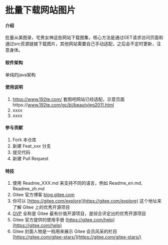 # 批量下载网站图片

#### 介绍
批量从美图录，宅男女神这些网站下载图集，核心方法是通过GET请求访问页面和通过src资源链接下载图片，其他网站需要自己手动适配，之后会不定时更新，注意身体。

#### 软件架构
单纯的java架构


#### 使用说明

1.  https://www.192te.com/ 套图吧网站已经适配，示意页面https://www.192te.com/gc/bl/beautyleg2011.html
2.  xxxx
3.  xxxx

#### 参与贡献

1.  Fork 本仓库
2.  新建 Feat_xxx 分支
3.  提交代码
4.  新建 Pull Request


#### 特技

1.  使用 Readme\_XXX.md 来支持不同的语言，例如 Readme\_en.md, Readme\_zh.md
2.  Gitee 官方博客 [blog.gitee.com](https://blog.gitee.com)
3.  你可以 [https://gitee.com/explore](https://gitee.com/explore) 这个地址来了解 Gitee 上的优秀开源项目
4.  [GVP](https://gitee.com/gvp) 全称是 Gitee 最有价值开源项目，是综合评定出的优秀开源项目
5.  Gitee 官方提供的使用手册 [https://gitee.com/help](https://gitee.com/help)
6.  Gitee 封面人物是一档用来展示 Gitee 会员风采的栏目 [https://gitee.com/gitee-stars/](https://gitee.com/gitee-stars/)
